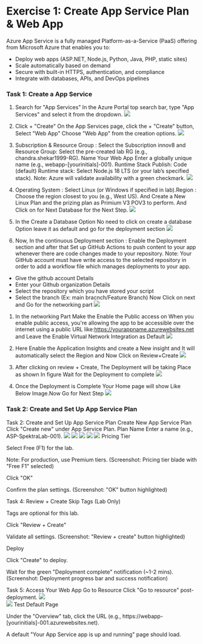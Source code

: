 # Exercise 1: Create App Service Plan & Web App
Azure App Service is a fully managed Platform-as-a-Service (PaaS) offering from Microsoft Azure that enables you to:
- Deploy web apps (ASP.NET, Node.js, Python, Java, PHP, static sites)
- Scale automatically based on demand
- Secure with built-in HTTPS, authentication, and compliance
- Integrate with databases, APIs, and DevOps pipelines

### **Task 1: Create a App Service**
1. Search for "App Services" In the Azure Portal top search bar, type "App Services" and select it from the dropdown.
   ![](Images/22.png)

1. Click + "Create" On the App Services page, click the + "Create" button, Select "Web App" Choose "Web App" from the creation options.
   ![](Images/7.png)  

1. Subscription & Resource Group : Select the Subscription innov8 and Resource Group: Select the pre-created lab RG (e.g., chandra.shekar1999-RG). Name Your Web App Enter a globally unique name (e.g., webapp-[yourinitials]-001). Runtime Stack Publish: Code (default) Runtime stack: Select Node.js 18 LTS (or your lab’s specified stack).
Note: Azure will validate availability with a green checkmark.
   ![](Images/8.png)

1. Operating System : Select Linux (or Windows if specified in lab).Region : Choose the region closest to you (e.g., West US). And Create a New Linux Plan and the prizing plan as Primium V3 POV3 to perform. And Click on for Next Database for the Next Step.
   ![](Images/9.png)
   
1. In the Create a Database Option No need to click on create a database Option leave it as default and go for the deployment section
   ![](Images/10.png)
   

1. Now, In the continuous Deployment section : Enable the Deployment section and after that Set up GitHub Actions to push content to your app whenever there are code changes made to your repository. Note: Your GitHub account must have write access to the selected repository in order to add a workflow file which manages deployments to your app.
- Give the github account Details
- Enter your Github organization Details
- Select the repository which you have stored your script
- Select the branch (Ex: main bracnch/Feature Branch)
Now Click on next and Go for the networking part
   ![](Images/11.png)
  

1. In the networking Part Make the Enable the Public access on When you enable public access, you're allowing the app to be accessible over the internet using a public URL like:https://yourappname.azurewebsites.net and Leave the Enable Virtual Network Integration as Default
   ![](Images/12.png)

1. Here Enable the Application Insights and create a New insight and It will automatically select the Region and Now Click on Review+Create 
   ![](Images/13.png)

1. After clicking on review + Create, The Deployment will be taking Place as shown In figure Wait for the Deployment to complete
   ![](Images/14.png)

1. Once the Deployment is Complete Your Home page will show Like Below Image.Now Go for Next Step
   ![](Images/15.png)

### **Task 2: Create and Set Up App Service Plan**
Task 2: Create and Set Up App Service Plan
Create New App Service Plan Click "Create new" under App Service Plan. Plan Name Enter a name (e.g., ASP-SpektraLab-001).
   ![](Images/16.png)
   ![](Images/17.png)
   ![](Images/18.png)
   ![](Images/19.png)
   ![](Images/20.png)
Pricing Tier

Select Free (F1) for the lab.

Note: For production, use Premium tiers.
(Screenshot: Pricing tier blade with "Free F1" selected)

Click "OK"

Confirm the plan settings.
(Screenshot: "OK" button highlighted)

Task 4: Review + Create
Skip Tags (Lab Only)

Tags are optional for this lab.

Click "Review + Create"

Validate all settings.
(Screenshot: "Review + create" button highlighted)

Deploy

Click "Create" to deploy.

Wait for the green "Deployment complete" notification (~1-2 mins).
(Screenshot: Deployment progress bar and success notification)

Task 5: Access Your Web App
Go to Resource Click "Go to resource" post-deployment.
   ![](Images/21.png)  
   ![](Images/22.png)
Test Default Page

Under the "Overview" tab, click the URL (e.g., https://webapp-[yourinitials]-001.azurewebsites.net).

A default "Your App Service app is up and running" page should load.
